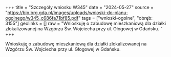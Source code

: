 +++
title = "Szczegóły wniosku W345"
date = "2024-05-27"
source = "https://bip.brg.gda.pl/images/uploads/wnioski-do-planu-ogolnego/w345_c686fa71bf85.pdf"
tags = ["wnioski-ogolne", "obręb: 3155"]
geolinks = []
raw = "Wnioskuję o zabudowę mieszkaniową dla działki zlokalizowanej na Wzgórzu Św. Wojciecha przy ul. Głogowej w Gdańsku. "
+++

Wnioskuję o zabudowę mieszkaniową dla działki zlokalizowanej na Wzgórzu Św.
Wojciecha przy ul. Głogowej w Gdańsku.



